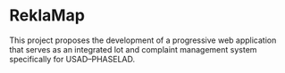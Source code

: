 # ReklaMap
This project proposes the development of a progressive web application that serves as an integrated lot and complaint management system specifically for USAD–PHASELAD.
